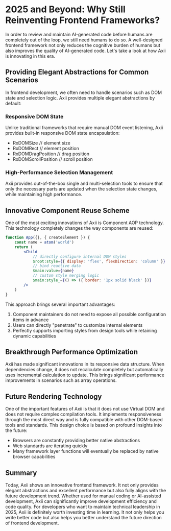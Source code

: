 # 2025 and Beyond: Why Still Reinventing Frontend Frameworks?

In order to review and maintain AI-generated code before humans are completely out of the loop, we still need humans to do so. A well-designed frontend framework not only reduces the cognitive burden of humans but also improves the quality of AI-generated code. Let's take a look at how Axii is innovating in this era.

## Providing Elegant Abstractions for Common Scenarios

In frontend development, we often need to handle scenarios such as DOM state and selection logic. Axii provides multiple elegant abstractions by default:
### Responsive DOM State
Unlike traditional frameworks that require manual DOM event listening, Axii provides built-in responsive DOM state encapsulation:

- RxDOMSize      // element size
- RxDOMRect      // element position
- RxDOMDragPosition // drag position
- RxDOMScrollPosition // scroll position

### High-Performance Selection Management
Axii provides out-of-the-box single and multi-selection tools to ensure that only the necessary parts are updated when the selection state changes, while maintaining high performance.

## Innovative Component Reuse Scheme
One of the most exciting innovations of Axii is Component AOP technology. This technology completely changes the way components are reused:

```jsx
function App({}, { createElement }) {
    const name = atom('world')
    return (
        <Child
            // directly configure internal DOM styles
            $root:style={{ display: 'flex', flexDirection: 'column' }}
            // bind reactive data
            $main:value={name}
            // custom style merging logic
            $main:style_={() => ({ border: '1px solid black' })}
        />
    )
}
```

This approach brings several important advantages:

1. Component maintainers do not need to expose all possible configuration items in advance
2. Users can directly "penetrate" to customize internal elements
3. Perfectly supports importing styles from design tools while retaining dynamic capabilities

## Breakthrough Performance Optimization

Axii has made significant innovations in its responsive data structure. When dependencies change, it does not recalculate completely but automatically uses incremental calculation to update. This brings significant performance improvements in scenarios such as array operations.

## Future Rendering Technology

One of the important features of Axii is that it does not use Virtual DOM and does not require complex compilation tools. It implements responsiveness through the most direct way and is fully compatible with other DOM-based tools and standards. This design choice is based on profound insights into the future:
- Browsers are constantly providing better native abstractions
- Web standards are iterating quickly
- Many framework layer functions will eventually be replaced by native browser capabilities

## Summary

Today, Axii shows an innovative frontend framework. It not only provides elegant abstractions and excellent performance but also fully aligns with the future development trend. Whether used for manual coding or AI-assisted development, Axii can significantly improve development efficiency and code quality.
For developers who want to maintain technical leadership in 2025, Axii is definitely worth investing time in learning. It not only helps you write better code but also helps you better understand the future direction of frontend development.


